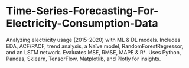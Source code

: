 # Time-Series-Forecasting-For-Electricity-Consumption-Data
Analyzing electricity usage (2015-2020) with ML &amp; DL models. Includes EDA, ACF/PACF, trend analysis, a Naïve model, RandomForestRegressor, and an LSTM network. Evaluates MSE, RMSE, MAPE &amp; R². Uses Python, Pandas, Sklearn, TensorFlow, Matplotlib, and Plotly for insights.
